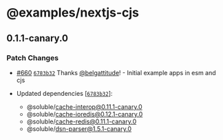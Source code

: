 # @examples/nextjs-cjs

## 0.1.1-canary.0

### Patch Changes

- [#660](https://github.com/soluble-io/cache-interop/pull/660) [`6783b32`](https://github.com/soluble-io/cache-interop/commit/6783b3217e4caebfe0117ff9190bb3f54c014859) Thanks [@belgattitude](https://github.com/belgattitude)! - Initial example apps in esm and cjs

- Updated dependencies [[`6783b32`](https://github.com/soluble-io/cache-interop/commit/6783b3217e4caebfe0117ff9190bb3f54c014859)]:
  - @soluble/cache-interop@0.11.1-canary.0
  - @soluble/cache-ioredis@0.12.1-canary.0
  - @soluble/cache-redis@0.11.1-canary.0
  - @soluble/dsn-parser@1.5.1-canary.0
